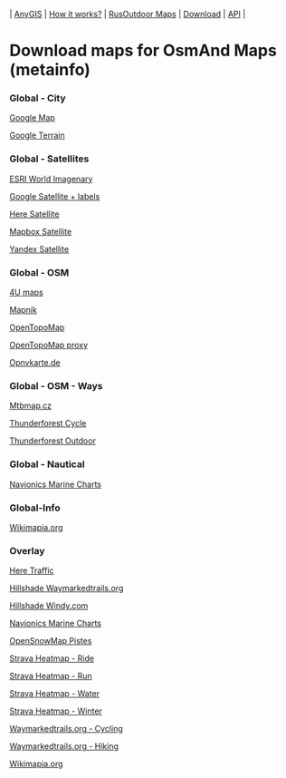| [AnyGIS][01] | [How it works?][02] | [RusOutdoor Maps][03] | [Download][04] | [API][05] |


[01]: https://nnngrach.github.io/AnyGIS_maps/index_en
[02]: https://nnngrach.github.io/AnyGIS_maps/Web/Html/Description_en
[03]: https://nnngrach.github.io/AnyGIS_maps/Web/Html/RusOutdoor_en
[04]: https://nnngrach.github.io/AnyGIS_maps/Web/Html/DownloadPage_en
[05]: https://nnngrach.github.io/AnyGIS_maps/Web/Html/Api_en
# Download maps for OsmAnd Maps (metainfo)


### Global - City
[Google Map](https://minhaskamal.github.io/DownGit/#/home?url=https://github.com/nnngrach/AnyGIS_maps/tree/master/Osmand_online_maps/Metainfo/Maps_full_en/Global-City-Google_map "Download this map")

[Google Terrain](https://minhaskamal.github.io/DownGit/#/home?url=https://github.com/nnngrach/AnyGIS_maps/tree/master/Osmand_online_maps/Metainfo/Maps_full_en/Global-City-Google_terrain "Download this map")



### Global - Satellites
[ESRI World Imagenary](https://minhaskamal.github.io/DownGit/#/home?url=https://github.com/nnngrach/AnyGIS_maps/tree/master/Osmand_online_maps/Metainfo/Maps_full_en/Global-Satellites-ESRI_Imagenary "Download this map")

[Google Satellite + labels](https://minhaskamal.github.io/DownGit/#/home?url=https://github.com/nnngrach/AnyGIS_maps/tree/master/Osmand_online_maps/Metainfo/Maps_full_en/Global-Satellites-Google_with_labels "Download this map")

[Here Satellite](https://minhaskamal.github.io/DownGit/#/home?url=https://github.com/nnngrach/AnyGIS_maps/tree/master/Osmand_online_maps/Metainfo/Maps_full_en/Global-Satellites-Here "Download this map")

[Mapbox Satellite](https://minhaskamal.github.io/DownGit/#/home?url=https://github.com/nnngrach/AnyGIS_maps/tree/master/Osmand_online_maps/Metainfo/Maps_full_en/Global-Satellites-Mapbox "Download this map")

[Yandex Satellite](https://minhaskamal.github.io/DownGit/#/home?url=https://github.com/nnngrach/AnyGIS_maps/tree/master/Osmand_online_maps/Metainfo/Maps_full_en/Global-Satellites-Yandex "Download this map")



### Global - OSM
[4U maps](https://minhaskamal.github.io/DownGit/#/home?url=https://github.com/nnngrach/AnyGIS_maps/tree/master/Osmand_online_maps/Metainfo/Maps_full_en/Global-OSM-4umaps "Download this map")

[Mapnik](https://minhaskamal.github.io/DownGit/#/home?url=https://github.com/nnngrach/AnyGIS_maps/tree/master/Osmand_online_maps/Metainfo/Maps_full_en/Global-OSM-Mapnik "Download this map")

[OpenTopoMap](https://minhaskamal.github.io/DownGit/#/home?url=https://github.com/nnngrach/AnyGIS_maps/tree/master/Osmand_online_maps/Metainfo/Maps_full_en/Global-OSM-OpenTopoMap "Download this map")

[OpenTopoMap proxy](https://minhaskamal.github.io/DownGit/#/home?url=https://github.com/nnngrach/AnyGIS_maps/tree/master/Osmand_online_maps/Metainfo/Maps_full_en/Global-OSM-OpenTopoMap_proxy "Download this map")

[Opnvkarte.de](https://minhaskamal.github.io/DownGit/#/home?url=https://github.com/nnngrach/AnyGIS_maps/tree/master/Osmand_online_maps/Metainfo/Maps_full_en/Global-OSM-Opnvkarte "Download this map")



### Global - OSM - Ways
[Mtbmap.cz](https://minhaskamal.github.io/DownGit/#/home?url=https://github.com/nnngrach/AnyGIS_maps/tree/master/Osmand_online_maps/Metainfo/Maps_full_en/Global-OSM-Ways-MTB_Map_Europe "Download this map")

[Thunderforest Cycle](https://minhaskamal.github.io/DownGit/#/home?url=https://github.com/nnngrach/AnyGIS_maps/tree/master/Osmand_online_maps/Metainfo/Maps_full_en/Global-OSM-Ways-Thunderforest_Cycle "Download this map")

[Thunderforest Outdoor](https://minhaskamal.github.io/DownGit/#/home?url=https://github.com/nnngrach/AnyGIS_maps/tree/master/Osmand_online_maps/Metainfo/Maps_full_en/Global-OSM-Ways-Thunderforest_Outdoor "Download this map")



### Global - Nautical
[Navionics Marine Charts](https://minhaskamal.github.io/DownGit/#/home?url=https://github.com/nnngrach/AnyGIS_maps/tree/master/Osmand_online_maps/Metainfo/Maps_full_en/Global-Water-Navionics_Marine_Charts "Download this map")



### Global-Info
[Wikimapia.org](https://minhaskamal.github.io/DownGit/#/home?url=https://github.com/nnngrach/AnyGIS_maps/tree/master/Osmand_online_maps/Metainfo/Maps_full_en/Global-Info-Wikimapia "Download this map")



### Overlay
[Here Traffic](https://minhaskamal.github.io/DownGit/#/home?url=https://github.com/nnngrach/AnyGIS_maps/tree/master/Osmand_online_maps/Metainfo/Maps_full_en/Overlay-Here_traffic "Download this map")

[Hillshade Waymarkedtrails.org](https://minhaskamal.github.io/DownGit/#/home?url=https://github.com/nnngrach/AnyGIS_maps/tree/master/Osmand_online_maps/Metainfo/Maps_full_en/Overlay-Hillshade_Waymarkedtrails "Download this map")

[Hillshade Windy.com](https://minhaskamal.github.io/DownGit/#/home?url=https://github.com/nnngrach/AnyGIS_maps/tree/master/Osmand_online_maps/Metainfo/Maps_full_en/Overlay-Hillshade_Windy "Download this map")

[Navionics Marine Charts](https://minhaskamal.github.io/DownGit/#/home?url=https://github.com/nnngrach/AnyGIS_maps/tree/master/Osmand_online_maps/Metainfo/Maps_full_en/Overlay-Navionics_Marine_Charts "Download this map")

[OpenSnowMap Pistes](https://minhaskamal.github.io/DownGit/#/home?url=https://github.com/nnngrach/AnyGIS_maps/tree/master/Osmand_online_maps/Metainfo/Maps_full_en/Overlay-OpenSnowMap_pistes "Download this map")

[Strava Heatmap - Ride](https://minhaskamal.github.io/DownGit/#/home?url=https://github.com/nnngrach/AnyGIS_maps/tree/master/Osmand_online_maps/Metainfo/Maps_full_en/Overlay-Strava_Ride_HD "Download this map")

[Strava Heatmap - Run](https://minhaskamal.github.io/DownGit/#/home?url=https://github.com/nnngrach/AnyGIS_maps/tree/master/Osmand_online_maps/Metainfo/Maps_full_en/Overlay-Strava_Run_HD "Download this map")

[Strava Heatmap - Water](https://minhaskamal.github.io/DownGit/#/home?url=https://github.com/nnngrach/AnyGIS_maps/tree/master/Osmand_online_maps/Metainfo/Maps_full_en/Overlay-Strava_Water_HD "Download this map")

[Strava Heatmap - Winter](https://minhaskamal.github.io/DownGit/#/home?url=https://github.com/nnngrach/AnyGIS_maps/tree/master/Osmand_online_maps/Metainfo/Maps_full_en/Overlay-Strava_Winter_HD "Download this map")

[Waymarkedtrails.org - Cycling](https://minhaskamal.github.io/DownGit/#/home?url=https://github.com/nnngrach/AnyGIS_maps/tree/master/Osmand_online_maps/Metainfo/Maps_full_en/Overlay-WayMarkedTrails_Cycling "Download this map")

[Waymarkedtrails.org - Hiking](https://minhaskamal.github.io/DownGit/#/home?url=https://github.com/nnngrach/AnyGIS_maps/tree/master/Osmand_online_maps/Metainfo/Maps_full_en/Overlay-WayMarkedTrails_Hiking "Download this map")

[Wikimapia.org](https://minhaskamal.github.io/DownGit/#/home?url=https://github.com/nnngrach/AnyGIS_maps/tree/master/Osmand_online_maps/Metainfo/Maps_full_en/Overlay-Wikimapia "Download this map")

